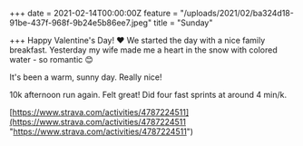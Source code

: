 +++
date = 2021-02-14T00:00:00Z
feature = "/uploads/2021/02/ba324d18-91be-437f-968f-9b24e5b86ee7.jpeg"
title = "Sunday"

+++
Happy Valentine's Day! ♥️ We started the day with a nice family breakfast. Yesterday my wife made me a heart in the snow with colored water - so romantic 😊

It's been a warm, sunny day. Really nice!

10k afternoon run again. Felt great! Did four fast sprints at around 4 min/k.

[https://www.strava.com/activities/4787224511](https://www.strava.com/activities/4787224511 "https://www.strava.com/activities/4787224511")
